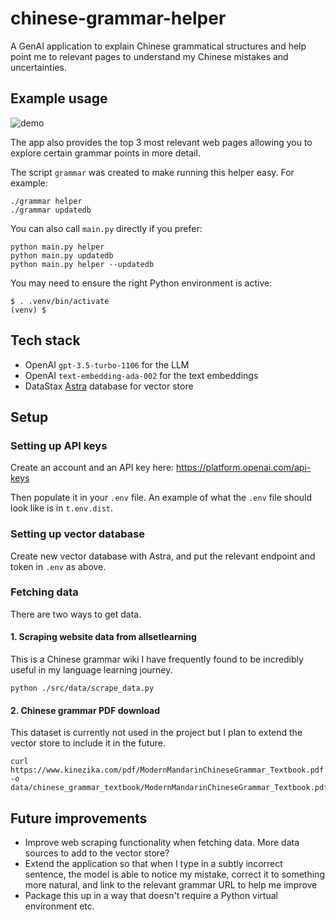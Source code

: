 # chinese-grammar-helper

A GenAI application to explain Chinese grammatical structures and help point me to relevant pages to understand my Chinese mistakes and uncertainties.

## Example usage

![demo](./assets/demo.gif)

The app also provides the top 3 most relevant web pages allowing you to explore certain grammar points in more detail.

The script `grammar` was created to make running this helper easy. For example:
```
./grammar helper
./grammar updatedb
```

You can also call `main.py` directly if you prefer:
```
python main.py helper
python main.py updatedb
python main.py helper --updatedb
```

You may need to ensure the right Python environment is active:
```
$ . .venv/bin/activate
(venv) $
```

## Tech stack

* OpenAI `gpt-3.5-turbo-1106` for the LLM
* OpenAI `text-embedding-ada-002` for the text embeddings
* DataStax [Astra](https://astra.datastax.com/) database for vector store

## Setup

### Setting up API keys

Create an account and an API key here: https://platform.openai.com/api-keys

Then populate it in your `.env` file. An example of what the `.env` file should look like is in `t.env.dist`.

### Setting up vector database

Create new vector database with Astra, and put the relevant endpoint and token in `.env` as above.

### Fetching data
There are two ways to get data.

#### 1. Scraping website data from allsetlearning
This is a Chinese grammar wiki I have frequently found to be incredibly useful in my language learning journey.
```
python ./src/data/scrape_data.py
```

#### 2. Chinese grammar PDF download
This dataset is currently not used in the project but I plan to extend the vector store to include it in the future.
```
curl https://www.kinezika.com/pdf/ModernMandarinChineseGrammar_Textbook.pdf -o data/chinese_grammar_textbook/ModernMandarinChineseGrammar_Textbook.pdf
```

## Future improvements

* Improve web scraping functionality when fetching data. More data sources to add to the vector store?
* Extend the application so that when I type in a subtly incorrect sentence, the model is able to notice
  my mistake, correct it to something more natural, and link to the relevant grammar URL to help me
  improve
* Package this up in a way that doesn't require a Python virtual environment etc.